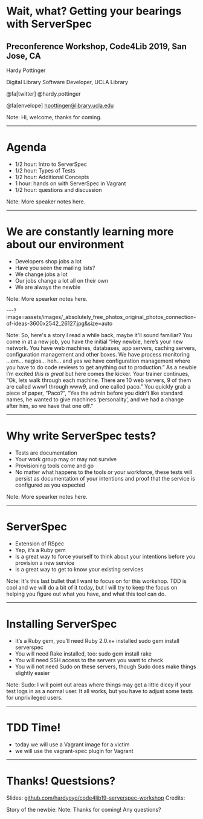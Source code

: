 # Wait, what? Getting your bearings with ServerSpec
## Preconference Workshop, Code4Lib 2019, San Jose, CA

Hardy Pottinger

Digital Library Software Developer, UCLA Library

@fa[twitter] @hardy.pottinger

@fa[envelope] hpottinger@library.ucla.edu

Note:
Hi, welcome, thanks for coming.

---
# Agenda
* 1/2 hour: Intro to ServerSpec
* 1/2 hour: Types of Tests
* 1/2 hour: Additional Concepts
* 1 hour: hands on with ServerSpec in Vagrant
* 1/2 hour: questions and discussion

Note:
More speaker notes here.

---
# We are constantly learning more about our environment
* Developers shop jobs a lot
* Have you seen the mailing lists?
* We change jobs a lot
* Our jobs change a lot all on their own
* We are always the newbie

Note:
More spearker notes here.

---?image=assets/images/_absolutely_free_photos_original_photos_connection-of-ideas-3600x2542_26127.jpg&size=auto

Note:
So, here's a story I read a while back, maybe it'll sound familiar? You come in at a new job, you have the initial “Hey newbie, here’s your new network. You have web machines, databases, app servers, caching servers, configuration management and other boxes. We have process monitoring ...em... nagios... heh... and yes we have configuration management where you have to do code reviews to get anything out to production.” As a newbie I’m excited *this is great* but here comes the kicker. Your  trainer continues, “Ok, lets walk through each machine. There are 10 web servers, 9 of them are called www1 through www9, and one called paco.” You quickly grab a piece of paper, “Paco?”, “Yes the admin before you didn’t like standard names, he wanted to give machines ‘personality’, and we had a change after him, so we have that one off.”

---
# Why write ServerSpec tests?
* Tests are documentation
* Your work group may or may not survive
* Provisioning tools come and go
* No matter what happens to the tools or your workforce, these tests will persist as documentation of your intentions and proof that the service is configured as you expected

Note:
More spearker notes here.

---
# ServerSpec
* Extension of RSpec
* Yep, it’s a Ruby gem
* Is a great way to force yourself to think about your intentions before you provision a new service
* Is a great way to get to know your existing services

Note:
It's this last bullet that I want to focus on for this workshop. TDD is cool and we will do a bit of it today, but I will try to keep the focus on helping you figure out what you have, and what this tool can do.

---
# Installing ServerSpec
* It’s a Ruby gem, you’ll need Ruby 2.0.x+ installed
sudo gem install serverspec
* You will need Rake installed, too:
sudo gem install rake
* You will need SSH access to the servers you want to check
* You will not need Sudo on these servers, though Sudo does make things slightly easier

Note:
Sudo: I will point out areas where things may get a little dicey if your test logs in as a normal user. It all works, but you have to adjust some tests for unprivileged users.

---
# TDD Time!
* today we will use a Vagrant image for a victim
* we will use the vagrant-spec plugin for Vagrant



---
# Thanks! Questsions?

Slides: [github.com/hardyoyo/code4lib19-serverspec-workshop](https://github.com/hardyoyo/code4lib19-serverspec-workshop)
Credits:

Story of the newbie:
Note:
Thanks for coming! Any questions?
